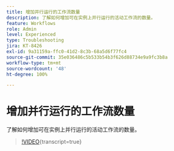 ```yaml
---
title: 增加并行运行的工作流数量
description: 了解如何增加可在实例上并行运行的活动工作流的数量。
feature: Workflows
role: Admin
level: Experienced
type: Troubleshooting
jira: KT-8426
exl-id: 9a31159a-ffc0-41d2-8c3b-68a5d6f77fc4
source-git-commit: 35e036486c5b533b54b3f626d88734e9a9fc3b8a
workflow-type: tm+mt
source-wordcount: '48'
ht-degree: 100%

---
```


# 增加并行运行的工作流数量

了解如何增加可在实例上并行运行的活动工作流的数量。

>[!VIDEO](https://video.tv.adobe.com/v/335982?quality=12&learn=on){transcript=true}
